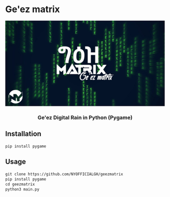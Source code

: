 # **Ge'ez matrix**
![image](image/banner.jpg)
### <div align = "center"> **Ge'ez Digital Rain in Python (Pygame)** </div>

## **Installation** 
```
pip install pygame
```

## **Usage**
```
git clone https://github.com/NYOFFICIALGH/geezmatrix
pip install pygame
cd geezmatrix
python3 main.py
``` 

